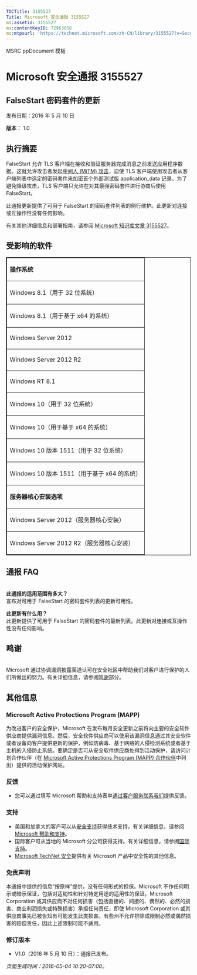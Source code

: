 ```yaml
---
TOCTitle: 3155527
Title: Microsoft 安全通报 3155527
ms:assetid: 3155527
ms:contentKeyID: 72963858
ms:mtpsurl: 'https://technet.microsoft.com/zh-CN/library/3155527(v=Security.10)'
---
```


MSRC ppDocument 模板

Microsoft 安全通报 3155527
==========================

FalseStart 密码套件的更新
-------------------------

发布日期：2016 年 5 月 10 日

**版本：** 1.0

执行摘要
--------

<span id="sectionToggle0"></span>
FalseStart 允许 TLS 客户端在接收和验证服务器完成消息之前发送应用程序数据。这就允许攻击者发起[中间人 (MiTM) 攻击](https://technet.microsoft.com/zh-cn/library/security/dn848375.aspx)，迫使 TLS 客户端使用攻击者从客户端列表中选定的密码套件来加密首个外部测试版 application\_data 记录。为了避免降级攻击，TLS 客户端只允许在对其最强密码套件进行协商后使用 FalseStart。

此通报更新提供了可用于 FalseStart 的密码套件列表的例行维护。此更新对连接或互操作性没有任何影响。

有关其他详细信息和部署指南，请参阅 [Microsoft 知识库文章 3155527](http://support.microsoft.com/zh-cn/kb/3155527)。

受影响的软件
------------

<span id="sectionToggle1"></span>
<p> </p>
<table style="border:1px solid black;">
<colgroup>
<col width="100%" />
</colgroup>
<tbody>
<tr class="odd">
<td style="border:1px solid black;"><p><strong>操作系统</strong></p></td>
</tr>  
<tr class="even">
<td style="border:1px solid black;"><p>Windows 8.1（用于 32 位系统）</p></td>
</tr>  
<tr class="odd">
<td style="border:1px solid black;"><p>Windows 8.1（用于基于 x64 的系统）</p></td>
</tr>  
<tr class="even">
<td style="border:1px solid black;"><p>Windows Server 2012</p></td>
</tr>  
<tr class="odd">
<td style="border:1px solid black;"><p>Windows Server 2012 R2</p></td>
</tr>  
<tr class="even">
<td style="border:1px solid black;"><p>Windows RT 8.1</p></td>
</tr>  
<tr class="odd">
<td style="border:1px solid black;"><p>Windows 10（用于 32 位系统）</p></td>
</tr>  
<tr class="even">
<td style="border:1px solid black;"><p>Windows 10（用于基于 x64 的系统）</p></td>
</tr>  
<tr class="odd">
<td style="border:1px solid black;"><p>Windows 10 版本 1511（用于 32 位系统）</p></td>
</tr>  
<tr class="even">
<td style="border:1px solid black;"><p>Windows 10 版本 1511（用于基于 x64 的系统）</p></td>
</tr>  
<tr class="odd">
<td style="border:1px solid black;"><p><strong>服务器核心安装选项</strong></p></td>
</tr>  
<tr class="even">
<td style="border:1px solid black;"><p>Windows Server 2012（服务器核心安装）</p></td>
</tr>  
<tr class="odd">
<td style="border:1px solid black;"><p>Windows Server 2012 R2（服务器核心安装）</p></td>
</tr>  
</tbody>  
</table>
  
通报 FAQ  
--------
  
<span id="sectionToggle2"></span>  
**此通报的适用范围有多大？**  
宣布对可用于 FalseStart 的密码套件列表的更新可用性。
  
**此更新有什么用？**  
此更新提供了可用于 FalseStart 的密码套件的最新列表。此更新对连接或互操作性没有任何影响。
  
鸣谢  
----
  
<span id="sectionToggle3"></span>  
Microsoft 通过协调漏洞披露渠道认可在安全社区中帮助我们对客户进行保护的人们所做出的努力。有关详细信息，请参阅[鸣谢](https://technet.microsoft.com/zh-cn/library/security/mt674627.aspx)部分。
  
其他信息  
--------
  
<span id="sectionToggle4"></span>  
### Microsoft Active Protections Program (MAPP)
  
为改进客户的安全保护，Microsoft 在发布每月安全更新之前将向主要的安全软件供应商提供漏洞信息。然后，安全软件供应商可以使用该漏洞信息通过其安全软件或者设备向客户提供更新的保护，例如防病毒、基于网络的入侵检测系统或者基于主机的入侵防止系统。要确定是否可从安全软件供应商处得到活动保护，请访问计划合作伙伴（在 [Microsoft Active Protections Program (MAPP) 合作伙伴](http://technet.microsoft.com/zh-cn/security/dn467918)中列出）提供的活动保护网站。
  
### 反馈
  
-   您可以通过填写 Microsoft 帮助和支持表单[通过客户服务联系我们](http://support.microsoft.com/kb/?scid=sw;en;1257&amp;showpage=1&amp;ws=technet&amp;sd=tech)提供反馈。
  
### 支持
  
-   美国和加拿大的客户可以从[安全支持](https://support.microsoft.com/zh-cn/gp/gp_security_main)获得技术支持。有关详细信息，请参阅 [Microsoft 帮助和支持](https://support.microsoft.com/zh-cn)。  
-   国际客户可从当地的 Microsoft 分公司获得支持。有关详细信息，请参阅[国际支持](https://support2.microsoft.com/zh-cn/common/international.aspx)。  
-   [Microsoft TechNet 安全](http://technet.microsoft.com/zh-cn/security/default.aspx)提供有关 Microsoft 产品中安全性的其他信息。
  
### 免责声明
  
本通报中提供的信息“按原样”提供，没有任何形式的担保。Microsoft 不作任何明示或暗示保证，包括对适销性和针对特定用途的适用性的保证。Microsoft Corporation 或其供应商不对任何损害（包括直接的、间接的、偶然的、必然的损害、商业利润损失或特殊损害）承担任何责任，即使 Microsoft Corporation 或其供应商事先已被告知有可能发生此类损害。有些州不允许排除或限制必然或偶然损害的赔偿责任，因此上述限制可能不适用。
  
### 修订版本
  
-   V1.0（2016 年 5 月 10 日）：通报已发布。
  
*页面生成时间：2016-05-04 10:20-07:00。*
